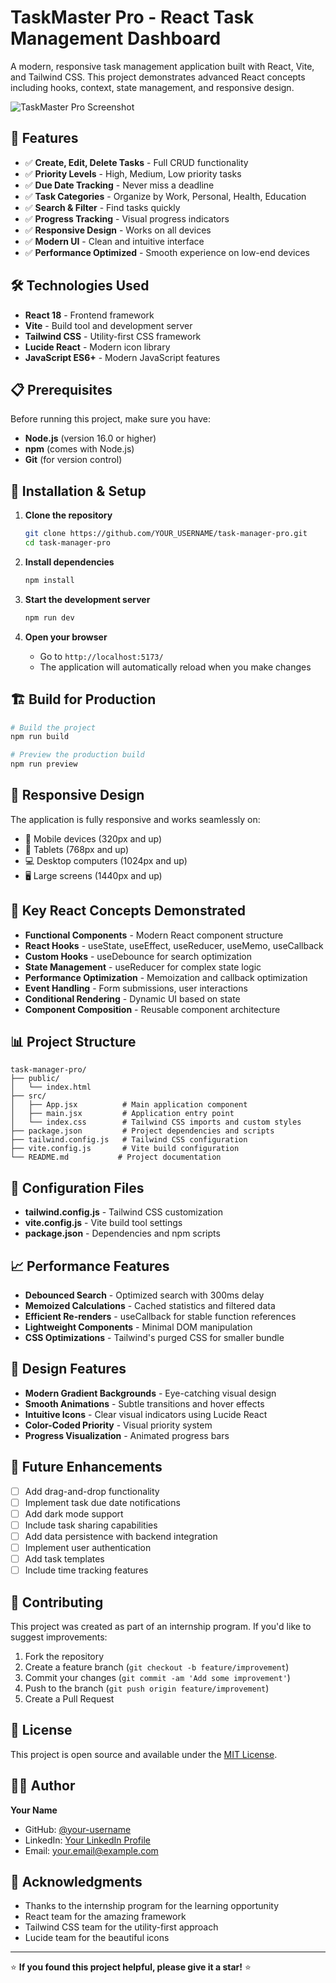 # TaskMaster Pro - React Task Management Dashboard

A modern, responsive task management application built with React, Vite, and Tailwind CSS. This project demonstrates advanced React concepts including hooks, context, state management, and responsive design.

![TaskMaster Pro Screenshot](./screenshot.png)

## 🚀 Features

- ✅ **Create, Edit, Delete Tasks** - Full CRUD functionality
- ✅ **Priority Levels** - High, Medium, Low priority tasks
- ✅ **Due Date Tracking** - Never miss a deadline
- ✅ **Task Categories** - Organize by Work, Personal, Health, Education
- ✅ **Search & Filter** - Find tasks quickly
- ✅ **Progress Tracking** - Visual progress indicators
- ✅ **Responsive Design** - Works on all devices
- ✅ **Modern UI** - Clean and intuitive interface
- ✅ **Performance Optimized** - Smooth experience on low-end devices

## 🛠️ Technologies Used

- **React 18** - Frontend framework
- **Vite** - Build tool and development server
- **Tailwind CSS** - Utility-first CSS framework
- **Lucide React** - Modern icon library
- **JavaScript ES6+** - Modern JavaScript features

## 📋 Prerequisites

Before running this project, make sure you have:

- **Node.js** (version 16.0 or higher)
- **npm** (comes with Node.js)
- **Git** (for version control)

## 🚀 Installation & Setup

1. **Clone the repository**
   ```bash
   git clone https://github.com/YOUR_USERNAME/task-manager-pro.git
   cd task-manager-pro
   ```

2. **Install dependencies**
   ```bash
   npm install
   ```

3. **Start the development server**
   ```bash
   npm run dev
   ```

4. **Open your browser**
   - Go to `http://localhost:5173/`
   - The application will automatically reload when you make changes

## 🏗️ Build for Production

```bash
# Build the project
npm run build

# Preview the production build
npm run preview
```

## 📱 Responsive Design

The application is fully responsive and works seamlessly on:
- 📱 Mobile devices (320px and up)
- 📱 Tablets (768px and up)
- 💻 Desktop computers (1024px and up)
- 🖥️ Large screens (1440px and up)

## 🎯 Key React Concepts Demonstrated

- **Functional Components** - Modern React component structure
- **React Hooks** - useState, useEffect, useReducer, useMemo, useCallback
- **Custom Hooks** - useDebounce for search optimization
- **State Management** - useReducer for complex state logic
- **Performance Optimization** - Memoization and callback optimization
- **Event Handling** - Form submissions, user interactions
- **Conditional Rendering** - Dynamic UI based on state
- **Component Composition** - Reusable component architecture

## 📊 Project Structure

```
task-manager-pro/
├── public/
│   └── index.html
├── src/
│   ├── App.jsx          # Main application component
│   ├── main.jsx         # Application entry point
│   └── index.css        # Tailwind CSS imports and custom styles
├── package.json         # Project dependencies and scripts
├── tailwind.config.js   # Tailwind CSS configuration
├── vite.config.js       # Vite build configuration
└── README.md           # Project documentation
```

## 🔧 Configuration Files

- **tailwind.config.js** - Tailwind CSS customization
- **vite.config.js** - Vite build tool settings
- **package.json** - Dependencies and npm scripts

## 📈 Performance Features

- **Debounced Search** - Optimized search with 300ms delay
- **Memoized Calculations** - Cached statistics and filtered data
- **Efficient Re-renders** - useCallback for stable function references
- **Lightweight Components** - Minimal DOM manipulation
- **CSS Optimizations** - Tailwind's purged CSS for smaller bundle

## 🎨 Design Features

- **Modern Gradient Backgrounds** - Eye-catching visual design
- **Smooth Animations** - Subtle transitions and hover effects
- **Intuitive Icons** - Clear visual indicators using Lucide React
- **Color-Coded Priority** - Visual priority system
- **Progress Visualization** - Animated progress bars

## 📝 Future Enhancements

- [ ] Add drag-and-drop functionality
- [ ] Implement task due date notifications
- [ ] Add dark mode support
- [ ] Include task sharing capabilities
- [ ] Add data persistence with backend integration
- [ ] Implement user authentication
- [ ] Add task templates
- [ ] Include time tracking features

## 🤝 Contributing

This project was created as part of an internship program. If you'd like to suggest improvements:

1. Fork the repository
2. Create a feature branch (`git checkout -b feature/improvement`)
3. Commit your changes (`git commit -am 'Add some improvement'`)
4. Push to the branch (`git push origin feature/improvement`)
5. Create a Pull Request

## 📄 License

This project is open source and available under the [MIT License](LICENSE).

## 👨‍💻 Author

**Your Name**
- GitHub: [@your-username](https://github.com/your-username)
- LinkedIn: [Your LinkedIn Profile](https://linkedin.com/in/your-profile)
- Email: your.email@example.com

## 🙏 Acknowledgments

- Thanks to the internship program for the learning opportunity
- React team for the amazing framework
- Tailwind CSS team for the utility-first approach
- Lucide team for the beautiful icons

---

⭐ **If you found this project helpful, please give it a star!** ⭐
